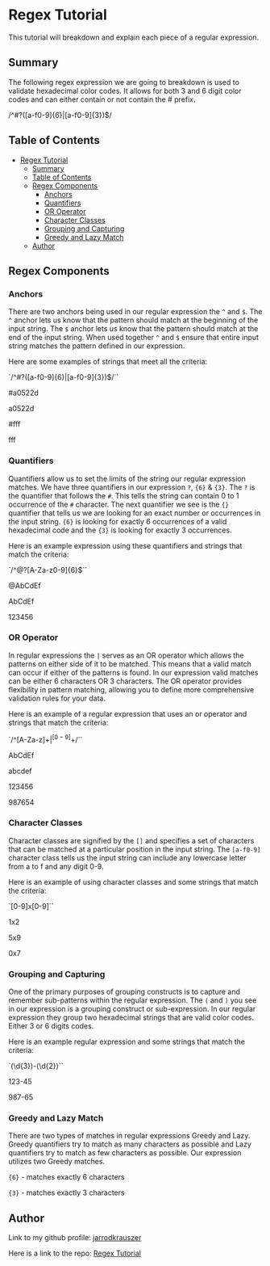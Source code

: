 # Regex Tutorial

This tutorial will breakdown and explain each piece of a regular expression.

## Summary

The following regex expression we are going to breakdown is used to validate hexadecimal color codes. It allows for both 3 and 6 digit color codes and can either contain or not contain the # prefix.

/^#?([a-f0-9]{6}|[a-f0-9]{3})$/

## Table of Contents

- [Regex Tutorial](#regex-tutorial)
  - [Summary](#summary)
  - [Table of Contents](#table-of-contents)
  - [Regex Components](#regex-components)
    - [Anchors](#anchors)
    - [Quantifiers](#quantifiers)
    - [OR Operator](#or-operator)
    - [Character Classes](#character-classes)
    - [Grouping and Capturing](#grouping-and-capturing)
    - [Greedy and Lazy Match](#greedy-and-lazy-match)
  - [Author](#author)

## Regex Components

### Anchors

There are two anchors being used in our regular expression the `^` and `$`.  The `^` anchor lets us know that the pattern should match at the beginning of the input string.  The `$` anchor lets us know that the pattern should match at the end of the input string.  When used together `^` and `$` ensure that entire input string matches the pattern defined in our expression.

Here are some examples of strings that meet all the criteria:

`/^#?([a-f0-9]{6}|[a-f0-9]{3})$/``

#a0522d

a0522d

#fff

fff

### Quantifiers

Quantifiers allow us to set the limits of the string our regular expression matches.  We have three quantifiers in our expression `?`, `{6}` & `{3}`.  The `?` is the quantifier that follows the `#`.  This tells the string can contain 0 to 1 occurrence of the `#` character.  The next quantifier we see is the `{}` quantifier that tells us we are looking for an exact number or occurrences in the input string.  `{6}` is looking for exactly 6 occurrences of a valid hexadecimal code and the `{3}` is looking for exactly 3 occurrences. 

Here is an example expression using these quantifiers and strings that match the criteria:

`/^@?[A-Za-z0-9]{6}$``

@AbCdEf

AbCdEf

123456

### OR Operator

In regular expressions the `|` serves as an OR operator which allows the patterns on either side of it to be matched. This means that a valid match can occur if either of the patterns is found. In our expression valid matches can be either 6 characters OR 3 characters. The OR operator provides flexibility in pattern matching, allowing you to define more comprehensive validation rules for your data.


Here is an example of a regular expression that uses an or operator and strings that match the criteria:

`/^[A-Za-z]+$|^[0-9]+$/``

AbCdEf

abcdef

123456

987654

### Character Classes
Character classes are signified by the `[]` and specifies a set of characters that can be matched at a particular position in the input string.  The `[a-f0-9]` character class tells us the input string can include any lowercase letter from a to f and any digit 0-9.  

Here is an example of using character classes and some strings that match the criteria:

`[0-9]x[0-9]``

1x2

5x9

0x7

### Grouping and Capturing
One of the primary purposes of grouping constructs is to capture and remember sub-patterns within the regular expression. The `(` and `)` you see in our expression is a grouping construct or sub-expression.  In our regular expression they group two hexadecimal strings that are valid color codes. Either 3 or 6 digits codes.

Here is an example regular expression and some strings that match the criteria:

`(\d{3})-(\d{2})``

123-45

987-65


### Greedy and Lazy Match
There are two types of matches in regular expressions Greedy and Lazy.  Greedy quantifiers try to match as many characters as possible and Lazy quantifiers try to match as few characters as possible.  Our expression utilizes two Greedy matches.

`{6}` - matches exactly 6 characters

`{3}` - matches exactly 3 characters

## Author

Link to my github profile: [jarrodkrauszer](https://github.com/jarrodkrauszer)

Here is a link to the repo: [Regex Tutorial](https://github.com/jarrodkrauszer/regex_tutorial)
